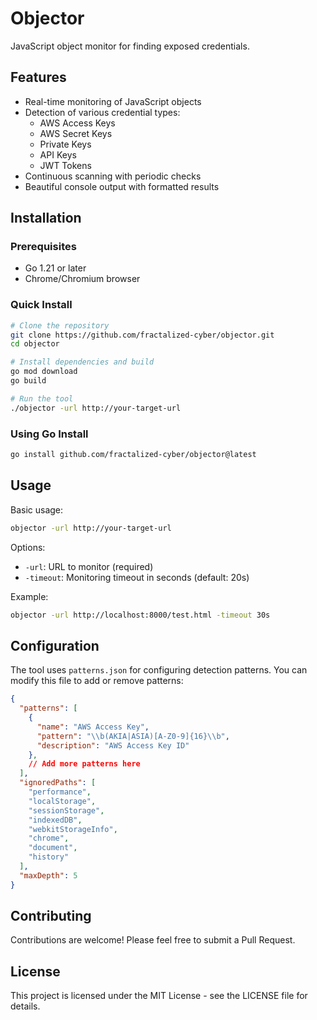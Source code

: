 # Objector

JavaScript object monitor for finding exposed credentials.

## Features

- Real-time monitoring of JavaScript objects
- Detection of various credential types:
  - AWS Access Keys
  - AWS Secret Keys
  - Private Keys
  - API Keys
  - JWT Tokens
- Continuous scanning with periodic checks
- Beautiful console output with formatted results

## Installation

### Prerequisites

- Go 1.21 or later
- Chrome/Chromium browser

### Quick Install

```bash
# Clone the repository
git clone https://github.com/fractalized-cyber/objector.git
cd objector

# Install dependencies and build
go mod download
go build

# Run the tool
./objector -url http://your-target-url
```

### Using Go Install

```bash
go install github.com/fractalized-cyber/objector@latest
```

## Usage

Basic usage:
```bash
objector -url http://your-target-url
```

Options:
- `-url`: URL to monitor (required)
- `-timeout`: Monitoring timeout in seconds (default: 20s)

Example:
```bash
objector -url http://localhost:8000/test.html -timeout 30s
```

## Configuration

The tool uses `patterns.json` for configuring detection patterns. You can modify this file to add or remove patterns:

```json
{
  "patterns": [
    {
      "name": "AWS Access Key",
      "pattern": "\\b(AKIA|ASIA)[A-Z0-9]{16}\\b",
      "description": "AWS Access Key ID"
    },
    // Add more patterns here
  ],
  "ignoredPaths": [
    "performance",
    "localStorage",
    "sessionStorage",
    "indexedDB",
    "webkitStorageInfo",
    "chrome",
    "document",
    "history"
  ],
  "maxDepth": 5
}
```

## Contributing

Contributions are welcome! Please feel free to submit a Pull Request.

## License

This project is licensed under the MIT License - see the LICENSE file for details. 